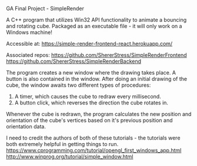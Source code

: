 GA Final Project - SimpleRender

A C++ program that utilizes Win32 API functionality to animate a bouncing and rotating cube. Packaged as an executable file - it will only work on a Windows machine!

Accessible at: https://simple-render-frontend-react.herokuapp.com/

Associated repos:
https://github.com/ShererStress/SimpleRenderFrontend
https://github.com/ShererStress/SimpleRenderBackend

The program creates a new window where the drawing takes place. A button is also contained in the window.
After doing an initial drawing of the cube, the window awaits two different types of procedures:
1. A timer, which causes the cube to redraw every millisecond.
2. A button click, which reverses the direction the cube rotates in. 

Whenever the cube is redrawn, the program calculates the new position and orientation of the cube's vertices based on it's previous position and orientation data.



I need to credit the authors of both of these tutorials - the tutorials were both extremely helpful in getting things to run.
https://www.cprogramming.com/tutorial/opengl_first_windows_app.html
http://www.winprog.org/tutorial/simple_window.html

